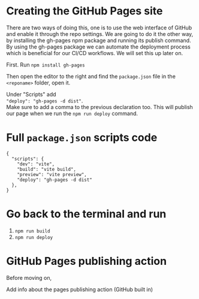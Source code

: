 # Creating the GitHub Pages site

There are two ways of doing this, one is to use the web interface of GitHub and enable it through the repo settings. We are going to do it the other way, by installing the gh-pages npm package and running its publish command. By using the gh-pages package we can automate the deployment process which is beneficial for our CI/CD workflows. We will set this up later on. 

First. Run `npm install gh-pages`

Then open the editor to the right and find the `package.json` file in the `<reponame>` folder, open it.

Under "Scripts" add  
`"deploy": "gh-pages -d dist"`.   
Make sure to add a comma to the previous declaration too. This will publish our page when we run the `npm run deploy` command. 

# Full `package.json` scripts code
```
{
  "scripts": {
    "dev": "vite",
    "build": "vite build",
    "preview": "vite preview",
    "deploy": "gh-pages -d dist"
  },
}
```

# Go back to the terminal and run
 1. `npm run build`
 2. `npm run deploy`

# GitHub Pages publishing action

Before moving on, 

Add info about the pages publishing action (GitHub built in)
